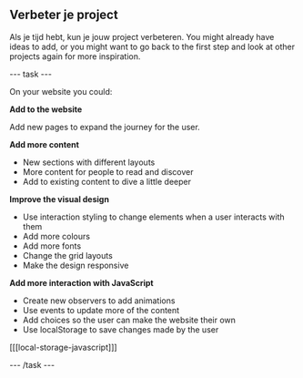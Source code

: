 ## Verbeter je project

Als je tijd hebt, kun je jouw project verbeteren. You might already have ideas to add, or you might want to go back to the first step and look at other projects again for more inspiration.

\--- task ---

On your website you could:

**Add to the website**

Add new pages to expand the journey for the user.

**Add more content**

- New sections with different layouts
- More content for people to read and discover
- Add to existing content to dive a little deeper

**Improve the visual design**

- Use interaction styling to change elements when a user interacts with them
- Add more colours
- Add more fonts
- Change the grid layouts
- Make the design responsive

**Add more interaction with JavaScript**

- Create new observers to add animations
- Use events to update more of the content
- Add choices so the user can make the website their own
- Use localStorage to save changes made by the user

[[[local-storage-javascript]]]

\--- /task ---
